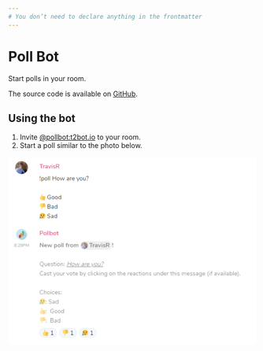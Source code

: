 ```yaml
---
# You don’t need to declare anything in the frontmatter
---
```


# Poll Bot

Start polls in your room.

The source code is available on [GitHub](https://github.com/t2bot/matrix-poll-bot).

## Using the bot

1. Invite [@pollbot:t2bot.io](https://matrix.to/#/@pollbot:t2bot.io) to your room.
2. Start a poll similar to the photo below.

![pollbot demo](/assets/img/pollbot-demo.png)
